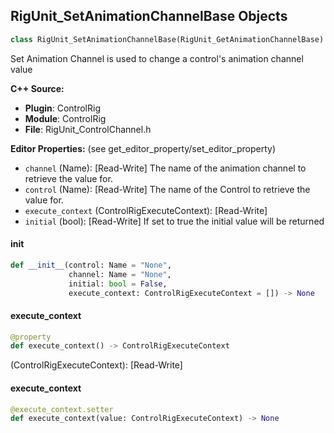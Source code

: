 ## RigUnit_SetAnimationChannelBase Objects

```python
class RigUnit_SetAnimationChannelBase(RigUnit_GetAnimationChannelBase)
```

Set Animation Channel is used to change a control's animation channel value

**C++ Source:**

- **Plugin**: ControlRig
- **Module**: ControlRig
- **File**: RigUnit_ControlChannel.h

**Editor Properties:** (see get_editor_property/set_editor_property)

- ``channel`` (Name):  [Read-Write] The name of the animation channel to retrieve the value for.
- ``control`` (Name):  [Read-Write] The name of the Control to retrieve the value for.
- ``execute_context`` (ControlRigExecuteContext):  [Read-Write]
- ``initial`` (bool):  [Read-Write] If set to true the initial value will be returned

<a id="unreal.RigUnit_SetAnimationChannelBase.__init__"></a>

#### __init__

```python
def __init__(control: Name = "None",
             channel: Name = "None",
             initial: bool = False,
             execute_context: ControlRigExecuteContext = []) -> None
```

<a id="unreal.RigUnit_SetAnimationChannelBase.execute_context"></a>

#### execute_context

```python
@property
def execute_context() -> ControlRigExecuteContext
```

(ControlRigExecuteContext):  [Read-Write]

<a id="unreal.RigUnit_SetAnimationChannelBase.execute_context"></a>

#### execute_context

```python
@execute_context.setter
def execute_context(value: ControlRigExecuteContext) -> None
```

<a id="unreal.RigUnit_SetBoolAnimationChannel"></a>